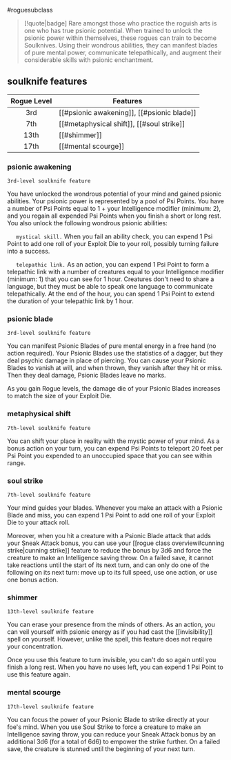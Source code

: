 #roguesubclass

> [!quote|badge] 
> Rare amongst those who practice the roguish arts is one who has true psionic potential. When trained to unlock the psionic power within themselves, these rogues can train to become Soulknives. Using their wondrous abilities, they can manifest blades of pure mental power, communicate telepathically, and augment their considerable skills with psionic enchantment.
## soulknife features
| **Rogue Level** | **Features**                               |
| :-------------: | ------------------------------------------ |
|       3rd       | [[#psionic awakening]], [[#psionic blade]] |
|       7th       | [[#metaphysical shift]], [[#soul strike]]  |
|      13th       | [[#shimmer]]                               |
|      17th       | [[#mental scourge]]                        |

### psionic awakening
`3rd-level soulknife feature`

You have unlocked the wondrous potential of your mind and gained psionic abilities. Your psionic power is represented by a pool of Psi Points. You have a number of Psi Points equal to 1 + your Intelligence modifier (minimum: 2), and you regain all expended Psi Points when you finish a short or long rest. You also unlock the following wondrous psionic abilities:

$\quad$ `mystical skill.` When you fail an ability check, you can expend 1 Psi Point to add one roll of your Exploit Die to your roll, possibly turning failure into a success.

$\quad$ `telepathic link.` As an action, you can expend 1 Psi Point to form a telepathic link with a number of creatures equal to your Intelligence modifier (minimum: 1) that you can see for 1 hour. Creatures don't need to share a language, but they must be able to speak one language to communicate telepathically. At the end of the hour, you can spend 1 Psi Point to extend the duration of your telepathic link by 1 hour.
### psionic blade
`3rd-level soulknife feature`

You can manifest Psionic Blades of pure mental energy in a free hand (no action required). Your Psionic Blades use the statistics of a dagger, but they deal psychic damage in place of piercing. You can cause your Psionic Blades to vanish at will, and when thrown, they vanish after they hit or miss. Then they deal damage, Psionic Blades leave no marks.

As you gain Rogue levels, the damage die of your Psionic Blades increases to match the size of your Exploit Die.
### metaphysical shift
`7th-level soulknife feature`

You can shift your place in reality with the mystic power of your mind. As a bonus action on your turn, you can expend Psi Points to teleport 20 feet per Psi Point you expended to an unoccupied space that you can see within range.
### soul strike
`7th-level soulknife feature`

Your mind guides your blades. Whenever you make an attack with a Psionic Blade and miss, you can expend 1 Psi Point to add one roll of your Exploit Die to your attack roll.

Moreover, when you hit a creature with a Psionic Blade attack that adds your Sneak Attack bonus, you can use your [[rogue class overview#cunning strike|cunning strike]] feature to reduce the bonus by 3d6 and force the creature to make an Intelligence saving throw. On a failed save, it cannot take reactions until the start of its next turn, and can only do one of the following on its next turn: move up to its full speed, use one action, or use one bonus action.
### shimmer
`13th-level soulknife feature`

You can erase your presence from the minds of others. As an action, you can veil yourself with psionic energy as if you had cast the [[invisibility]] spell on yourself. However, unlike the spell, this feature does not require your concentration.

Once you use this feature to turn invisible, you can't do so again until you finish a long rest. When you have no uses left, you can expend 1 Psi Point to use this feature again.
### mental scourge
`17th-level soulknife feature`

You can focus the power of your Psionic Blade to strike directly at your foe's mind. When you use Soul Strike to force a creature to make an Intelligence saving throw, you can reduce your Sneak Attack bonus by an additional 3d6 (for a total of 6d6) to empower the strike further. On a failed save, the creature is stunned until the beginning of your next turn.
